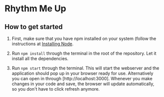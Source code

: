 # Rhythm Me Up

## How to get started

1. First, make sure that you have npm installed on your system (follow the instructions
   at [Installing Node](https://docs.npmjs.com/getting-started/installing-node).

2. Run `npm install` through the terminal in the root of the repository. Let it
   install all the dependencies.

3. Run `npm start` through the terminal. This will start the webserver and the application should pop up in your
   browser ready for use. Alternatively you can open in through [http://localhost:3000]. Whenever you make changes in your code and save, the browser will update automatically, so you don't have to click refresh anymore.